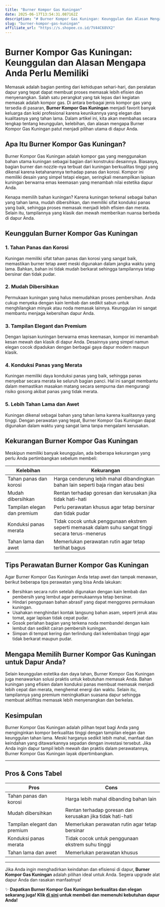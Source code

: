 ```yaml
---
title: "Burner Kompor Gas Kuningan"
date: 2025-06-17T13:54:31.087162Z
description: "# Burner Kompor Gas Kuningan: Keunggulan dan Alasan Mengapa Anda Perlu Memiliki..."
slug: "burner-kompor-gas-kuningan"
affiliate_url: "https://s.shopee.co.id/7V44C68VX2"
---
```

# Burner Kompor Gas Kuningan: Keunggulan dan Alasan Mengapa Anda Perlu Memiliki

Memasak adalah bagian penting dari kehidupan sehari-hari, dan peralatan dapur yang tepat dapat membuat proses memasak lebih efisien dan menyenangkan. Salah satu perangkat yang tak lepas dari kegiatan memasak adalah kompor gas. Di antara berbagai jenis kompor gas yang tersedia di pasaran, **Burner Kompor Gas Kuningan** menjadi favorit banyak keluarga dan koki profesional karena keunikannya yang elegan dan kualitasnya yang tahan lama. Dalam artikel ini, kita akan membahas secara lengkap tentang keunggulan, kelebihan, dan alasan mengapa Burner Kompor Gas Kuningan patut menjadi pilihan utama di dapur Anda.

## Apa Itu Burner Kompor Gas Kuningan?

Burner Kompor Gas Kuningan adalah kompor gas yang menggunakan bahan utama kuningan sebagai bagian dari konstruksi desainnya. Biasanya, bagian burner dan nozzle-nya terbuat dari kuningan berkualitas tinggi yang dikenal karena ketahanannya terhadap panas dan korosi. Kompor ini memiliki desain yang simpel tetapi elegan, seringkali menampilkan lapisan kuningan berwarna emas keemasan yang menambah nilai estetika dapur Anda.

Kenapa memilih bahan kuningan? Karena kuningan terkenal sebagai bahan yang tahan lama, mudah dibersihkan, dan memiliki sifat konduksi panas yang baik, sehingga proses memasak menjadi lebih efisien dan merata. Selain itu, tampilannya yang klasik dan mewah memberikan nuansa berbeda di dapur Anda.

## Keunggulan Burner Kompor Gas Kuningan

### 1. Tahan Panas dan Korosi
Kuningan memiliki sifat tahan panas dan korosi yang sangat baik, memastikan burner tetap awet meski digunakan dalam jangka waktu yang lama. Bahkan, bahan ini tidak mudah berkarat sehingga tampilannya tetap bersinar dan tidak pudar.

### 2. Mudah Dibersihkan
Permukaan kuningan yang halus memudahkan proses pembersihan. Anda cukup menyeka dengan kain lembab dan sedikit sabun untuk menghilangkan minyak atau noda memasak lainnya. Keunggulan ini sangat membantu menjaga kebersihan dapur Anda.

### 3. Tampilan Elegant dan Premium
Dengan lapisan kuningan berwarna emas keemasan, kompor ini menambah kesan mewah dan klasik di dapur Anda. Desainnya yang simpel namun elegan cocok dipadukan dengan berbagai gaya dapur modern maupun klasik.

### 4. Konduksi Panas yang Merata
Kuningan memiliki daya konduksi panas yang baik, sehingga panas menyebar secara merata ke seluruh bagian panci. Hal ini sangat membantu dalam memastikan masakan matang secara sempurna dan mengurangi risiko gosong akibat panas yang tidak merata.

### 5. Lebih Tahan Lama dan Awet
Kuningan dikenal sebagai bahan yang tahan lama karena kualitasnya yang tinggi. Dengan perawatan yang tepat, Burner Kompor Gas Kuningan dapat digunakan dalam waktu yang sangat lama tanpa mengalami kerusakan.

## Kekurangan Burner Kompor Gas Kuningan

Meskipun memiliki banyak keunggulan, ada beberapa kekurangan yang perlu Anda pertimbangkan sebelum membeli:

| Kelebihan | Kekurangan |
| --- | --- |
| Tahan panas dan korosi | Harga cenderung lebih mahal dibandingkan bahan lain seperti baja ringan atau besi |
| Mudah dibersihkan | Rentan terhadap goresan dan kerusakan jika tidak hati-hati |
| Tampilan elegan dan premium | Perlu perawatan khusus agar tetap bersinar dan tidak pudar |
| Konduksi panas merata | Tidak cocok untuk penggunaan ekstrem seperti memasak dalam suhu sangat tinggi secara terus-menerus |
| Tahan lama dan awet | Memerlukan perawatan rutin agar tetap terlihat bagus |

## Tips Perawatan Burner Kompor Gas Kuningan

Agar Burner Kompor Gas Kuningan Anda tetap awet dan tampak menawan, berikut beberapa tips perawatan yang bisa Anda lakukan:

- Bersihkan secara rutin setelah digunakan dengan kain lembab dan pembersih yang lembut agar permukaannya tetap bersinar.
- Hindari penggunaan bahan abrasif yang dapat menggores permukaan kuningan.
- Usahakan menghindari kontak langsung bahan asam, seperti jeruk atau tomat, agar lapisan tidak cepat pudar.
- Gosok perlahan bagian yang terkena noda membandel dengan kain lembut dan sedikit cairan pembersih kuningan.
- Simpan di tempat kering dan terlindung dari kelembaban tinggi agar tidak berkarat maupun pudar.

## Mengapa Memilih Burner Kompor Gas Kuningan untuk Dapur Anda?

Selain keunggulan estetika dan daya tahan, Burner Kompor Gas Kuningan juga menawarkan solusi praktis untuk kebutuhan memasak Anda. Bahan kuningan yang efisien dalam konduksi panas membuat memasak menjadi lebih cepat dan merata, menghemat energi dan waktu. Selain itu, tampilannya yang premium meningkatkan suasana dapur sehingga membuat aktifitas memasak lebih menyenangkan dan berkelas.

## Kesimpulan

Burner Kompor Gas Kuningan adalah pilihan tepat bagi Anda yang menginginkan kompor berkualitas tinggi dengan tampilan elegan dan keunggulan tahan lama. Meski harganya sedikit lebih mahal, manfaat dan keindahan yang ditawarkannya sepadan dengan investasi tersebut. Jika Anda ingin dapur tampil lebih mewah dan praktis dalam perawatannya, Burner Kompor Gas Kuningan layak dipertimbangkan.

---

## Pros & Cons Tabel

| **Pros** | **Cons** |
| --- | --- |
| Tahan panas dan korosi | Harga lebih mahal dibanding bahan lain |
| Mudah dibersihkan | Rentan terhadap goresan dan kerusakan jika tidak hati-hati |
| Tampilan elegant dan premium | Memerlukan perawatan rutin agar tetap bersinar |
| Konduksi panas merata | Tidak cocok untuk penggunaan ekstrem suhu tinggi |
| Tahan lama dan awet | Memerlukan perawatan khusus |

---

Jika Anda ingin menghadirkan keindahan dan efisiensi di dapur, **Burner Kompor Gas Kuningan** adalah pilihan ideal untuk Anda. Segera upgrade alat dapur Anda dan rasakan manfaatnya!

✨ **Dapatkan Burner Kompor Gas Kuningan berkualitas dan elegan sekarang juga! Klik [di sini](https://s.shopee.co.id/7V44C68VX2) untuk membeli dan memenuhi kebutuhan dapur Anda!**